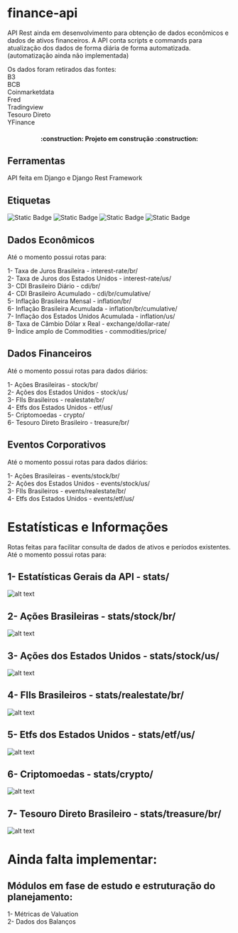 
# finance-api

API Rest ainda em desenvolvimento para obtenção de dados econômicos e dados de ativos financeiros.
A API conta scripts e commands para atualização dos dados de forma diária de forma automatizada. (automatização ainda não implementada)

Os dados foram retirados das fontes:<br>
B3<br>
BCB<br>
Coinmarketdata<br>
Fred<br>
Tradingview<br>
Tesouro Direto<br>
YFinance<br>

<h4 align="center"> 
    :construction:  Projeto em construção  :construction:
</h4>

## Ferramentas
API feita em Django e Django Rest Framework

## Etiquetas
![Static Badge](https://img.shields.io/badge/License-MIT-orange?style=plastic)
![Static Badge](https://img.shields.io/badge/Framework-Django-green?style=plastic)
![Static Badge](https://img.shields.io/badge/Language-Python-blue?style=plastic)
![Static Badge](https://img.shields.io/badge/Django-Rest%20Framework-red?style=plastic)


## Dados Econômicos
Até o momento possui rotas para:<br>

1- Taxa de Juros Brasileira - interest-rate/br/<br>
2- Taxa de Juros dos Estados Unidos - interest-rate/us/<br>
3- CDI Brasileiro Diário - cdi/br/<br>
4- CDI Brasileiro Acumulado - cdi/br/cumulative/<br>
5- Inflação Brasileira Mensal - inflation/br/<br>
6- Inflação Brasileira Acumulada - inflation/br/cumulative/<br>
7- Inflação dos Estados Unidos Acumulada - inflation/us/<br>
8- Taxa de Câmbio Dólar x Real - exchange/dollar-rate/<br>
9- Ìndice amplo de Commodities - commodities/price/<br>


## Dados Financeiros
Até o momento possui rotas para dados diários:<br>

1- Ações Brasileiras - stock/br/<br>
2- Ações dos Estados Unidos - stock/us/<br>
3- FIIs Brasileiros - realestate/br/<br>
4- Etfs dos Estados Unidos - etf/us/<br>
5- Criptomoedas - crypto/<br>
6- Tesouro Direto Brasileiro - treasure/br/<br>

## Eventos Corporativos
Até o momento possui rotas para dados diários:<br>

1- Ações Brasileiras - events/stock/br/<br>
2- Ações dos Estados Unidos - events/stock/us/<br>
3- FIIs Brasileiros - events/realestate/br/<br>
4- Etfs dos Estados Unidos - events/etf/us/<br>


# Estatísticas e Informações
Rotas feitas para facilitar consulta de dados de ativos e períodos existentes.<br>
Até o momento possui rotas para:<br>

## 1- Estatísticas Gerais da API - stats/
![alt text](image.png)

## 2- Ações Brasileiras - stats/stock/br/
![alt text](image-1.png)

## 3- Ações dos Estados Unidos - stats/stock/us/
![alt text](image-2.png)

## 4- FIIs Brasileiros - stats/realestate/br/
![alt text](image-3.png)

## 5- Etfs dos Estados Unidos - stats/etf/us/
![alt text](image-4.png)

## 6- Criptomoedas - stats/crypto/
![alt text](image-5.png)

## 7- Tesouro Direto Brasileiro - stats/treasure/br/
![alt text](image-6.png)


# Ainda falta implementar:
## Módulos em fase de estudo e estruturação do planejamento:

1- Métricas de Valuation<br>
2- Dados dos Balanços<br>
